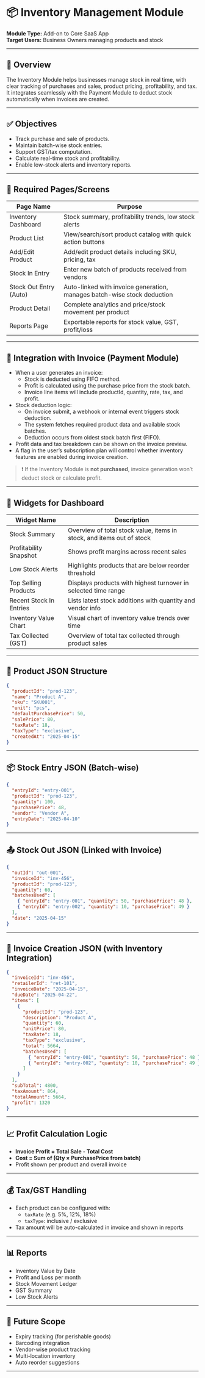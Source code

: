 # 📦 Inventory Management Module

**Module Type:** Add-on to Core SaaS App  
**Target Users:** Business Owners managing products and stock

---

## 📌 Overview

The Inventory Module helps businesses manage stock in real time, with clear tracking of purchases and sales, product pricing, profitability, and tax. It integrates seamlessly with the Payment Module to deduct stock automatically when invoices are created.

---

## ✅ Objectives

- Track purchase and sale of products.
- Maintain batch-wise stock entries.
- Support GST/tax computation.
- Calculate real-time stock and profitability.
- Enable low-stock alerts and inventory reports.

---

## 🧱 Required Pages/Screens

| Page Name              | Purpose                                                                 |
| ---------------------- | ----------------------------------------------------------------------- |
| Inventory Dashboard    | Stock summary, profitability trends, low stock alerts                   |
| Product List           | View/search/sort product catalog with quick action buttons              |
| Add/Edit Product       | Add/edit product details including SKU, pricing, tax                    |
| Stock In Entry         | Enter new batch of products received from vendors                       |
| Stock Out Entry (Auto) | Auto-linked with invoice generation, manages batch-wise stock deduction |
| Product Detail         | Complete analytics and price/stock movement per product                 |
| Reports Page           | Exportable reports for stock value, GST, profit/loss                    |

---

## 🔄 Integration with Invoice (Payment Module)

- When a user generates an invoice:
  - Stock is deducted using FIFO method.
  - Profit is calculated using the purchase price from the stock batch.
  - Invoice line items will include productId, quantity, rate, tax, and profit.
- Stock deduction logic:
  - On invoice submit, a webhook or internal event triggers stock deduction.
  - The system fetches required product data and available stock batches.
  - Deduction occurs from oldest stock batch first (FIFO).
- Profit data and tax breakdown can be shown on the invoice preview.
- A flag in the user’s subscription plan will control whether inventory features are enabled during invoice creation.

> ❗ If the Inventory Module is **not purchased**, invoice generation won’t deduct stock or calculate profit.

---

## 🧾 Widgets for Dashboard

| Widget Name             | Description                                                           |
| ----------------------- | --------------------------------------------------------------------- |
| Stock Summary           | Overview of total stock value, items in stock, and items out of stock |
| Profitability Snapshot  | Shows profit margins across recent sales                              |
| Low Stock Alerts        | Highlights products that are below reorder threshold                  |
| Top Selling Products    | Displays products with highest turnover in selected time range        |
| Recent Stock In Entries | Lists latest stock additions with quantity and vendor info            |
| Inventory Value Chart   | Visual chart of inventory value trends over time                      |
| Tax Collected (GST)     | Overview of total tax collected through product sales                 |

---

## 🦾 Product JSON Structure

```json
{
  "productId": "prod-123",
  "name": "Product A",
  "sku": "SKU001",
  "unit": "pcs",
  "defaultPurchasePrice": 50,
  "salePrice": 80,
  "taxRate": 18,
  "taxType": "exclusive",
  "createdAt": "2025-04-15"
}
```

---

## 📦 Stock Entry JSON (Batch-wise)

```json
{
  "entryId": "entry-001",
  "productId": "prod-123",
  "quantity": 100,
  "purchasePrice": 48,
  "vendor": "Vendor A",
  "entryDate": "2025-04-10"
}
```

---

## 📤 Stock Out JSON (Linked with Invoice)

```json
{
  "outId": "out-001",
  "invoiceId": "inv-456",
  "productId": "prod-123",
  "quantity": 60,
  "batchesUsed": [
    { "entryId": "entry-001", "quantity": 50, "purchasePrice": 48 },
    { "entryId": "entry-002", "quantity": 10, "purchasePrice": 49 }
  ],
  "date": "2025-04-15"
}
```

---

## 🦾 Invoice Creation JSON (with Inventory Integration)

```json
{
  "invoiceId": "inv-456",
  "retailerId": "ret-101",
  "invoiceDate": "2025-04-15",
  "dueDate": "2025-04-22",
  "items": [
    {
      "productId": "prod-123",
      "description": "Product A",
      "quantity": 60,
      "unitPrice": 80,
      "taxRate": 18,
      "taxType": "exclusive",
      "total": 5664,
      "batchesUsed": [
        { "entryId": "entry-001", "quantity": 50, "purchasePrice": 48 },
        { "entryId": "entry-002", "quantity": 10, "purchasePrice": 49 }
      ]
    }
  ],
  "subTotal": 4800,
  "taxAmount": 864,
  "totalAmount": 5664,
  "profit": 1320
}
```

---

## 📈 Profit Calculation Logic

- **Invoice Profit = Total Sale - Total Cost**
- **Cost = Sum of (Qty × PurchasePrice from batch)**
- Profit shown per product and overall invoice

---

## 💰 Tax/GST Handling

- Each product can be configured with:
  - `taxRate` (e.g. 5%, 12%, 18%)
  - `taxType`: inclusive / exclusive
- Tax amount will be auto-calculated in invoice and shown in reports

---

## 📊 Reports

- Inventory Value by Date
- Profit and Loss per month
- Stock Movement Ledger
- GST Summary
- Low Stock Alerts

---

## 🔮 Future Scope

- Expiry tracking (for perishable goods)
- Barcoding integration
- Vendor-wise product tracking
- Multi-location inventory
- Auto reorder suggestions

---
